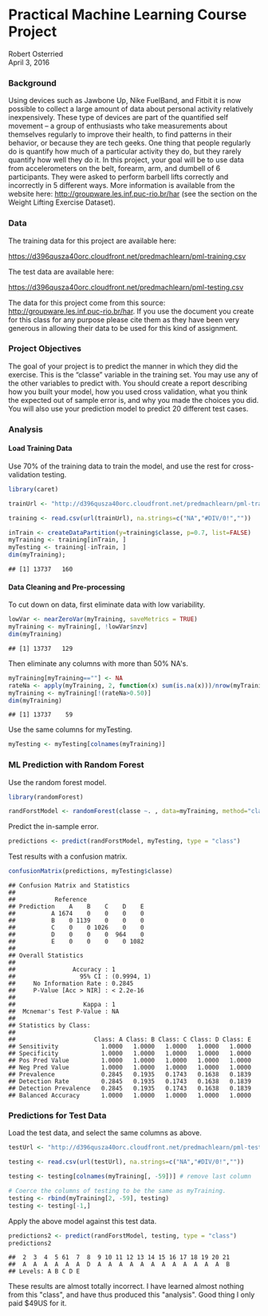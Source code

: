 # Practical Machine Learning Course Project
Robert Osterried  
April 3, 2016  

### Background

Using devices such as Jawbone Up, Nike FuelBand, and Fitbit it is now possible to collect a large amount of data about personal activity relatively inexpensively. These type of devices are part of the quantified self movement – a group of enthusiasts who take measurements about themselves regularly to improve their health, to find patterns in their behavior, or because they are tech geeks. One thing that people regularly do is quantify how much of a particular activity they do, but they rarely quantify how well they do it. In this project, your goal will be to use data from accelerometers on the belt, forearm, arm, and dumbell of 6 participants. They were asked to perform barbell lifts correctly and incorrectly in 5 different ways. More information is available from the website here: http://groupware.les.inf.puc-rio.br/har (see the section on the Weight Lifting Exercise Dataset). 

### Data

The training data for this project are available here:

https://d396qusza40orc.cloudfront.net/predmachlearn/pml-training.csv

The test data are available here:

https://d396qusza40orc.cloudfront.net/predmachlearn/pml-testing.csv

The data for this project come from this source: http://groupware.les.inf.puc-rio.br/har. If you use the document you create for this class for any purpose please cite them as they have been very generous in allowing their data to be used for this kind of assignment. 

### Project Objectives

The goal of your project is to predict the manner in which they did the exercise. This is the “classe” variable in the training set. You may use any of the other variables to predict with. You should create a report describing how you built your model, how you used cross validation, what you think the expected out of sample error is, and why you made the choices you did. You will also use your prediction model to predict 20 different test cases.

### Analysis

#### Load Training Data

Use 70% of the training data to train the model, and use the rest for cross-validation testing.


```r
library(caret)

trainUrl <- "http://d396qusza40orc.cloudfront.net/predmachlearn/pml-training.csv"

training <- read.csv(url(trainUrl), na.strings=c("NA","#DIV/0!",""))

inTrain <- createDataPartition(y=training$classe, p=0.7, list=FALSE)
myTraining <- training[inTrain, ]
myTesting <- training[-inTrain, ]
dim(myTraining);
```

```
## [1] 13737   160
```

#### Data Cleaning and Pre-processing

To cut down on data, first eliminate data with low variability.

```r
lowVar <- nearZeroVar(myTraining, saveMetrics = TRUE)
myTraining <- myTraining[, !lowVar$nzv]
dim(myTraining)
```

```
## [1] 13737   129
```
Then eliminate any columns with more than 50% NA's.

```r
myTraining[myTraining==""] <- NA
rateNa <- apply(myTraining, 2, function(x) sum(is.na(x)))/nrow(myTraining)
myTraining <- myTraining[!(rateNa>0.50)]
dim(myTraining)
```

```
## [1] 13737    59
```
Use the same columns for myTesting.

```r
myTesting <- myTesting[colnames(myTraining)]
```

### ML Prediction with Random Forest
Use the random forest model.

```r
library(randomForest)

randForstModel <- randomForest(classe ~. , data=myTraining, method="class")
```

Predict the in-sample error.

```r
predictions <- predict(randForstModel, myTesting, type = "class")
```

Test results with a confusion matrix.

```r
confusionMatrix(predictions, myTesting$classe)
```

```
## Confusion Matrix and Statistics
## 
##           Reference
## Prediction    A    B    C    D    E
##          A 1674    0    0    0    0
##          B    0 1139    0    0    0
##          C    0    0 1026    0    0
##          D    0    0    0  964    0
##          E    0    0    0    0 1082
## 
## Overall Statistics
##                                      
##                Accuracy : 1          
##                  95% CI : (0.9994, 1)
##     No Information Rate : 0.2845     
##     P-Value [Acc > NIR] : < 2.2e-16  
##                                      
##                   Kappa : 1          
##  Mcnemar's Test P-Value : NA         
## 
## Statistics by Class:
## 
##                      Class: A Class: B Class: C Class: D Class: E
## Sensitivity            1.0000   1.0000   1.0000   1.0000   1.0000
## Specificity            1.0000   1.0000   1.0000   1.0000   1.0000
## Pos Pred Value         1.0000   1.0000   1.0000   1.0000   1.0000
## Neg Pred Value         1.0000   1.0000   1.0000   1.0000   1.0000
## Prevalence             0.2845   0.1935   0.1743   0.1638   0.1839
## Detection Rate         0.2845   0.1935   0.1743   0.1638   0.1839
## Detection Prevalence   0.2845   0.1935   0.1743   0.1638   0.1839
## Balanced Accuracy      1.0000   1.0000   1.0000   1.0000   1.0000
```

### Predictions for Test Data

Load the test data, and select the same columns as above.

```r
testUrl <- "http://d396qusza40orc.cloudfront.net/predmachlearn/pml-testing.csv"

testing <- read.csv(url(testUrl), na.strings=c("NA","#DIV/0!",""))

testing <- testing[colnames(myTraining[, -59])] # remove last column

# Coerce the columns of testing to be the same as myTraining.
testing <- rbind(myTraining[2, -59], testing)
testing <- testing[-1,]
```
Apply the above model against this test data.

```r
predictions2 <- predict(randForstModel, testing, type = "class")
predictions2
```

```
##  2  3  4  5 61  7  8  9 10 11 12 13 14 15 16 17 18 19 20 21 
##  A  A  A  A  A  A  D  A  A  A  A  A  A  A  A  A  A  A  A  B 
## Levels: A B C D E
```
These results are almost totally incorrect.  I have learned almost nothing from this "class", and have thus produced this "analysis".  Good thing I only paid $49US for it.

